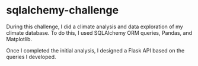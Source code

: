 # sqlalchemy-challenge
During this challenge, I did a climate analysis and data exploration of my climate database. To do this, I used SQLAlchemy ORM queries, Pandas, and Matplotlib.

Once I completed the initial analysis, I designed a Flask API based on the queries I developed.
